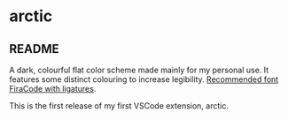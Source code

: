 # arctic
## README
A dark, colourful flat color scheme made mainly for my personal use. It features some distinct colouring to increase legibility. [Recommended font FiraCode with ligatures](https://github.com/tonsky/FiraCode).


This is the first release of my first VSCode extension, arctic.
